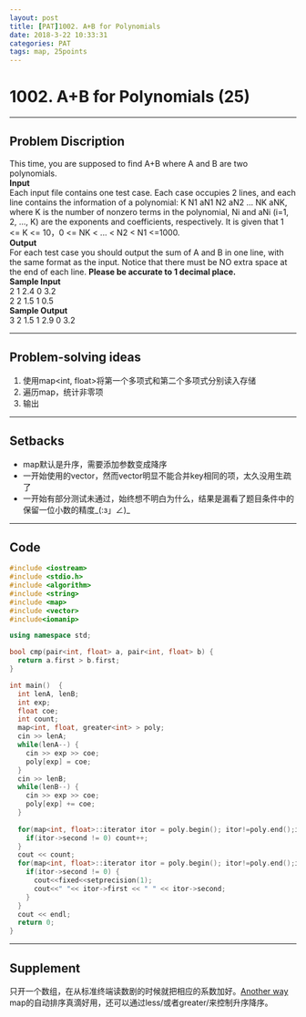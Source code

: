 ```yaml
---
layout: post
title: [PAT]1002. A+B for Polynomials
date: 2018-3-22 10:33:31
categories: PAT
tags: map, 25points
---
```


# 1002. A+B for Polynomials (25)
*****
## Problem Discription
This time, you are supposed to find A+B where A and B are two polynomials.</br>
**Input**</br>
Each input file contains one test case. Each case occupies 2 lines, and each line contains the information of a polynomial: K N1 aN1 N2 aN2 ... NK aNK, where K is the number of nonzero terms in the polynomial, Ni and aNi (i=1, 2, ..., K) are the exponents and coefficients, respectively. It is given that 1 <= K <= 10，0 <= NK < ... < N2 < N1 <=1000. </br>
**Output**</br>
For each test case you should output the sum of A and B in one line, with the same format as the input. Notice that there must be NO extra space at the end of each line. **Please be accurate to 1 decimal place.** </br> 
**Sample Input**</br>
2 1 2.4 0 3.2</br>
2 2 1.5 1 0.5</br>
**Sample Output**</br>
3 2 1.5 1 2.9 0 3.2</br>

*****
## Problem-solving ideas

1. 使用map<int, float>将第一个多项式和第二个多项式分别读入存储
2. 遍历map，统计非零项
3. 输出

*****
## Setbacks

* map默认是升序，需要添加参数变成降序
* 一开始使用的vector，然而vector明显不能合并key相同的项，太久没用生疏了
* 一开始有部分测试未通过，始终想不明白为什么，结果是漏看了题目条件中的保留一位小数的精度_(:з」∠)_

*****
## Code


```cpp
#include <iostream>
#include <stdio.h>
#include <algorithm>
#include <string>
#include <map>
#include <vector>
#include<iomanip>  

using namespace std;

bool cmp(pair<int, float> a, pair<int, float> b) {
  return a.first > b.first;
}

int main()  {
  int lenA, lenB;
  int exp;
  float coe;
  int count;
  map<int, float, greater<int> > poly;
  cin >> lenA;
  while(lenA--) {
    cin >> exp >> coe;
    poly[exp] = coe;
  }
  cin >> lenB;
  while(lenB--) {
    cin >> exp >> coe;
    poly[exp] += coe;
  }
  
  for(map<int, float>::iterator itor = poly.begin(); itor!=poly.end();itor++) {
    if(itor->second != 0) count++;
  }
  cout << count;
  for(map<int, float>::iterator itor = poly.begin(); itor!=poly.end();itor++) {
    if(itor->second != 0) {
      cout<<fixed<<setprecision(1);  
      cout<<" "<< itor->first << " " << itor->second;
    } 
  }
  cout << endl;
  return 0;
}

```

*****
## Supplement

只开一个数组，在从标准终端读数剧的时候就把相应的系数加好。[Another way](http://blog.csdn.net/dongfengkuayue/article/details/21224871)</br>
map的自动排序真滴好用，还可以通过less/<variable/>或者greater/<variable/>来控制升序降序。</br>

